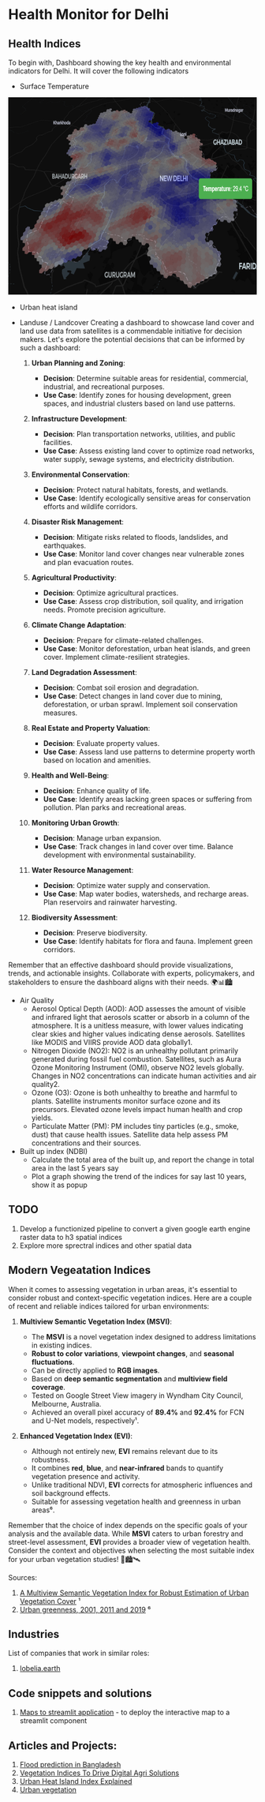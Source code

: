 # Health Monitor for Delhi

## Health Indices
To begin with, Dashboard showing the key health and environmental indicators for Delhi. It will cover the following indicators
  - Surface Temperature

<img src="Delhi Surface Temperature.PNG" height=400/>

  - Urban heat island
  - Landuse / Landcover
      Creating a dashboard to showcase land cover and land use data from satellites is a commendable initiative for decision makers. Let's explore the potential decisions that can be informed by such a dashboard:

      1. **Urban Planning and Zoning**:
         - **Decision**: Determine suitable areas for residential, commercial, industrial, and recreational purposes.
         - **Use Case**: Identify zones for housing development, green spaces, and industrial clusters based on land use patterns.
      
      2. **Infrastructure Development**:
         - **Decision**: Plan transportation networks, utilities, and public facilities.
         - **Use Case**: Assess existing land cover to optimize road networks, water supply, sewage systems, and electricity distribution.
      
      3. **Environmental Conservation**:
         - **Decision**: Protect natural habitats, forests, and wetlands.
         - **Use Case**: Identify ecologically sensitive areas for conservation efforts and wildlife corridors.
      
      4. **Disaster Risk Management**:
         - **Decision**: Mitigate risks related to floods, landslides, and earthquakes.
         - **Use Case**: Monitor land cover changes near vulnerable zones and plan evacuation routes.
      
      5. **Agricultural Productivity**:
         - **Decision**: Optimize agricultural practices.
         - **Use Case**: Assess crop distribution, soil quality, and irrigation needs. Promote precision agriculture.
      
      6. **Climate Change Adaptation**:
         - **Decision**: Prepare for climate-related challenges.
         - **Use Case**: Monitor deforestation, urban heat islands, and green cover. Implement climate-resilient strategies.
      
      7. **Land Degradation Assessment**:
         - **Decision**: Combat soil erosion and degradation.
         - **Use Case**: Detect changes in land cover due to mining, deforestation, or urban sprawl. Implement soil conservation measures.
      
      8. **Real Estate and Property Valuation**:
         - **Decision**: Evaluate property values.
         - **Use Case**: Assess land use patterns to determine property worth based on location and amenities.
      
      9. **Health and Well-Being**:
         - **Decision**: Enhance quality of life.
         - **Use Case**: Identify areas lacking green spaces or suffering from pollution. Plan parks and recreational areas.
      
      10. **Monitoring Urban Growth**:
          - **Decision**: Manage urban expansion.
          - **Use Case**: Track changes in land cover over time. Balance development with environmental sustainability.
      
      11. **Water Resource Management**:
          - **Decision**: Optimize water supply and conservation.
          - **Use Case**: Map water bodies, watersheds, and recharge areas. Plan reservoirs and rainwater harvesting.
      
      12. **Biodiversity Assessment**:
          - **Decision**: Preserve biodiversity.
          - **Use Case**: Identify habitats for flora and fauna. Implement green corridors.

Remember that an effective dashboard should provide visualizations, trends, and actionable insights. Collaborate with experts, policymakers, and stakeholders to ensure the dashboard aligns with their needs. 🌍📊🏙️
  - Air Quality
      - Aerosol Optical Depth (AOD):
          AOD assesses the amount of visible and infrared light that aerosols scatter or absorb in a column of the atmosphere.
          It is a unitless measure, with lower values indicating clear skies and higher values indicating dense aerosols.
          Satellites like MODIS and VIIRS provide AOD data globally1.
      - Nitrogen Dioxide (NO2):
          NO2 is an unhealthy pollutant primarily generated during fossil fuel combustion.
          Satellites, such as Aura Ozone Monitoring Instrument (OMI), observe NO2 levels globally.
          Changes in NO2 concentrations can indicate human activities and air quality2.
      - Ozone (O3):
        Ozone is both unhealthy to breathe and harmful to plants.
        Satellite instruments monitor surface ozone and its precursors.
        Elevated ozone levels impact human health and crop yields.
      - Particulate Matter (PM):
        PM includes tiny particles (e.g., smoke, dust) that cause health issues.
        Satellite data help assess PM concentrations and their sources.
  - Built up index (NDBI)
      - Calculate the total area of the built up, and report the change in total area in the last 5 years say
      - Plot a graph showing the trend of the indices for say last 10 years, show it as popup

## TODO

1. Develop a functionized pipeline to convert a given google earth engine raster data to h3 spatial indices
2. Explore more sprectral indices and other spatial data

## Modern Vegeatation Indices

When it comes to assessing vegetation in urban areas, it's essential to consider robust and context-specific vegetation indices. Here are a couple of recent and reliable indices tailored for urban environments:

1. **Multiview Semantic Vegetation Index (MSVI)**:
   - The **MSVI** is a novel vegetation index designed to address limitations in existing indices.
   - **Robust to color variations**, **viewpoint changes**, and **seasonal fluctuations**.
   - Can be directly applied to **RGB images**.
   - Based on **deep semantic segmentation** and **multiview field coverage**.
   - Tested on Google Street View imagery in Wyndham City Council, Melbourne, Australia.
   - Achieved an overall pixel accuracy of **89.4%** and **92.4%** for FCN and U-Net models, respectively¹.

2. **Enhanced Vegetation Index (EVI)**:
   - Although not entirely new, **EVI** remains relevant due to its robustness.
   - It combines **red**, **blue**, and **near-infrared** bands to quantify vegetation presence and activity.
   - Unlike traditional NDVI, **EVI** corrects for atmospheric influences and soil background effects.
   - Suitable for assessing vegetation health and greenness in urban areas⁶.

Remember that the choice of index depends on the specific goals of your analysis and the available data. While **MSVI** caters to urban forestry and street-level assessment, **EVI** provides a broader view of vegetation health. Consider the context and objectives when selecting the most suitable index for your urban vegetation studies! 🌿🏙️🛰️

Sources:
1. [A Multiview Semantic Vegetation Index for Robust Estimation of Urban Vegetation Cover](https://www.mdpi.com/2072-4292/14/1/228) ¹
2. [Urban greenness, 2001, 2011 and 2019](https://www150.statcan.gc.ca/n1/pub/16-002-x/2021001/article/00002-eng.htm) ⁶

## Industries

List of companies that work in similar roles:
1. [lobelia.earth](https://www.lobelia.earth/)

## Code snippets and solutions
1. [Maps to streamlit application](https://github.com/opengeos/leafmap/blob/2c25d6e84a9aea2d7f820d4e27093f31f58bbf56/leafmap/foliumap.py#L1875) - to deploy the interactive map to a streamlit component


## Articles and Projects:
1. [Flood prediction in Bangladesh](https://www.omdena.com/blog/floodguard-integrating-rainfall-time-series-and-gis-data-for-flood-prediction-and-waterbody-forecasting-in-bangladesh)
2. [Vegetation Indices To Drive Digital Agri Solutions](https://eos.com/blog/vegetation-indices/#lai)
3. [Urban Heat Island Index Explained](https://kermap.com/en/urban-heat-islands-explained/)
4. [Urban vegetation](https://kermap.com/en/urban-vegetation-the-case-for-green-cities/)
